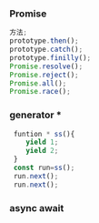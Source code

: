### Promise

```javascript
方法;
prototype.then();
prototype.catch();
prototype.finilly();
Promise.resolve();
Promise.reject();
Promise.all();
Promise.race();
```

### generator \*

```javascript
 funtion * ss(){
    yield 1;
    yield 2;
 }
 const run=ss();
 run.next();
 run.next();
```

### async await
